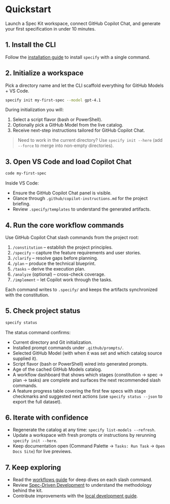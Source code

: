 # Quickstart

Launch a Spec Kit workspace, connect GitHub Copilot Chat, and generate your first specification in under 10 minutes.

## 1. Install the CLI

Follow the [installation guide](installation.md) to install `specify` with a single command.

## 2. Initialize a workspace

Pick a directory name and let the CLI scaffold everything for GitHub Models + VS Code.

```bash
specify init my-first-spec --model gpt-4.1
```

During initialization you will:

1. Select a script flavor (bash or PowerShell).
2. Optionally pick a GitHub Model from the live catalog.
3. Receive next-step instructions tailored for GitHub Copilot Chat.

> Need to work in the current directory? Use `specify init --here` (add `--force` to merge into non-empty directories).

## 3. Open VS Code and load Copilot Chat

```bash
code my-first-spec
```

Inside VS Code:

- Ensure the GitHub Copilot Chat panel is visible.
- Glance through `.github/copilot-instructions.md` for the project briefing.
- Review `.specify/templates` to understand the generated artifacts.

## 4. Run the core workflow commands

Use GitHub Copilot Chat slash commands from the project root:

1. `/constitution` – establish the project principles.
2. `/specify` – capture the feature requirements and user stories.
3. `/clarify` – resolve gaps before planning.
4. `/plan` – produce the technical blueprint.
5. `/tasks` – derive the execution plan.
6. `/analyze` (optional) – cross-check coverage.
7. `/implement` – let Copilot work through the tasks.

Each command writes to `.specify/` and keeps the artifacts synchronized with the constitution.

## 5. Check project status

```bash
specify status
```

The status command confirms:

- Current directory and Git initialization.
- Installed prompt commands under `.github/prompts/`.
- Selected GitHub Model (with when it was set and which catalog source supplied it).
- Script flavor (bash or PowerShell) wired into generated prompts.
- Age of the cached GitHub Models catalog.
- A workflow dashboard that shows which stages (constitution → spec → plan → tasks) are complete and surfaces the next recommended slash commands.
- A feature progress table covering the first few specs with stage checkmarks and suggested next actions (use `specify status --json` to export the full dataset).

## 6. Iterate with confidence

- Regenerate the catalog at any time: `specify list-models --refresh`.
- Update a workspace with fresh prompts or instructions by rerunning `specify init --here`.
- Keep documentation open (Command Palette → `Tasks: Run Task` → `Open Docs Site`) for live previews.

## 7. Keep exploring

- Read the [workflows guide](../workflows.md) for deep dives on each slash command.
- Review [Spec-Driven Development](../../spec-driven.md) to understand the methodology behind the kit.
- Contribute improvements with the [local development guide](../local-development.md).
